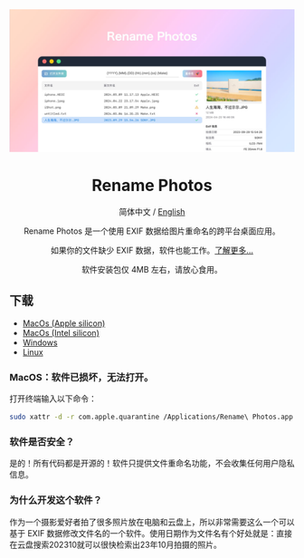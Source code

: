 <div align="center">

<img src="./docs/images/coverview-zh.jpg" alt=""/>

<h1>Rename Photos</h1>

简体中文 / [English](./README_EN.md)

Rename Photos 是一个使用 EXIF 数据给图片重命名的跨平台桌面应用。

如果你的文件缺少 EXIF 数据，软件也能工作。[了解更多...](https://armantang.fun/rename-photos-zh)

软件安装包仅 4MB 左右，请放心食用。

</div>

## 下载

- [MacOs (Apple silicon)](https://github.com/Arman19941113/rename-photos/releases/download/v0.0.1/Rename.Photos_0.0.1_aarch64.dmg)
- [MacOs (Intel silicon)](https://github.com/Arman19941113/rename-photos/releases/download/v0.0.1/Rename.Photos_0.0.1_x64.dmg)
- [Windows](https://github.com/Arman19941113/rename-photos/releases/download/v0.0.1/Rename.Photos_0.0.1_x64_en-US.msi)
- [Linux](https://github.com/Arman19941113/rename-photos/releases/download/v0.0.1/rename-photos_0.0.1_amd64.deb)

### MacOS：软件已损坏，无法打开。

打开终端输入以下命令：
```bash
sudo xattr -d -r com.apple.quarantine /Applications/Rename\ Photos.app
```
### 软件是否安全？

是的！所有代码都是开源的！软件只提供文件重命名功能，不会收集任何用户隐私信息。

### 为什么开发这个软件？

作为一个摄影爱好者拍了很多照片放在电脑和云盘上，所以非常需要这么一个可以基于 EXIF 数据修改文件名的一个软件。使用日期作为文件名有个好处就是：直接在云盘搜索202310就可以很快检索出23年10月拍摄的照片。
